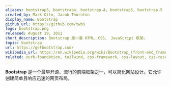 ```yaml
---
aliases: bootstrap3, bootstrap4, bootstrap-4, bootstrap5, bootstrap-5
created_by: Mark Otto, Jacob Thornton
display_name: Bootstrap
github_url: https://github.com/twbs
logo: bootstrap.png
released: August 19, 2011
short_description: Bootstrap 是一套 HTML、CSS、 JavaScript 框架。
topic: bootstrap
url: https://getbootstrap.com/
wikipedia_url: https://en.wikipedia.org/wiki/Bootstrap_(front-end_framework)
related: zurb-foundation, tailwind, css-framework, css-layout, css-reset, sass, responsive-design, media-queries
---
```

**Bootstrap** 是一个最早开源、流行的前端框架之一，可以简化网站设计。它允许创建简单且响应迅速的网页布局。

